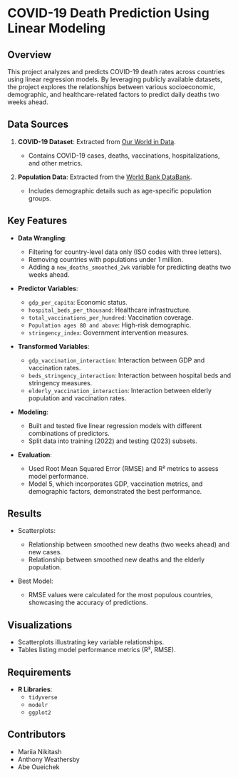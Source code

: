 # COVID-19 Death Prediction Using Linear Modeling

## Overview

This project analyzes and predicts COVID-19 death rates across countries using linear regression models. By leveraging publicly available datasets, the project explores the relationships between various socioeconomic, demographic, and healthcare-related factors to predict daily deaths two weeks ahead.

## Data Sources

1. **COVID-19 Dataset**: Extracted from [Our World in Data](https://github.com/owid/covid-19-data).
   - Contains COVID-19 cases, deaths, vaccinations, hospitalizations, and other metrics.

2. **Population Data**: Extracted from the [World Bank DataBank](https://databank.worldbank.org/source/population-estimates-and-projections).
   - Includes demographic details such as age-specific population groups.

## Key Features

- **Data Wrangling**:
  - Filtering for country-level data only (ISO codes with three letters).
  - Removing countries with populations under 1 million.
  - Adding a `new_deaths_smoothed_2wk` variable for predicting deaths two weeks ahead.

- **Predictor Variables**:
  - `gdp_per_capita`: Economic status.
  - `hospital_beds_per_thousand`: Healthcare infrastructure.
  - `total_vaccinations_per_hundred`: Vaccination coverage.
  - `Population ages 80 and above`: High-risk demographic.
  - `stringency_index`: Government intervention measures.

- **Transformed Variables**:
  - `gdp_vaccination_interaction`: Interaction between GDP and vaccination rates.
  - `beds_stringency_interaction`: Interaction between hospital beds and stringency measures.
  - `elderly_vaccination_interaction`: Interaction between elderly population and vaccination rates.

- **Modeling**:
  - Built and tested five linear regression models with different combinations of predictors.
  - Split data into training (2022) and testing (2023) subsets.

- **Evaluation**:
  - Used Root Mean Squared Error (RMSE) and R² metrics to assess model performance.
  - Model 5, which incorporates GDP, vaccination metrics, and demographic factors, demonstrated the best performance.

## Results

- Scatterplots:
  - Relationship between smoothed new deaths (two weeks ahead) and new cases.
  - Relationship between smoothed new deaths and the elderly population.
  
- Best Model:
  - RMSE values were calculated for the most populous countries, showcasing the accuracy of predictions.

## Visualizations

- Scatterplots illustrating key variable relationships.
- Tables listing model performance metrics (R², RMSE).

## Requirements

- **R Libraries**:
  - `tidyverse`
  - `modelr`
  - `ggplot2`

## Contributors

- Mariia Nikitash
- Anthony Weathersby
- Abe Oueichek
